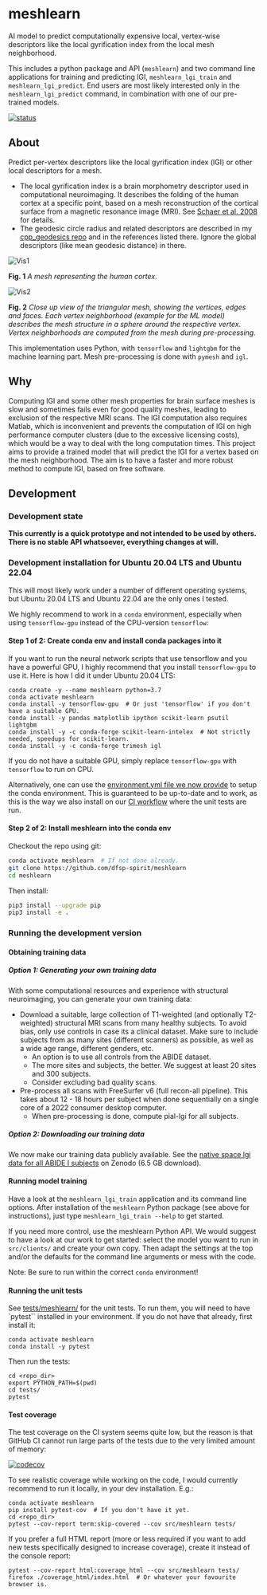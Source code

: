 # meshlearn
AI model to predict computationally expensive local, vertex-wise descriptors like the local gyrification index from the local mesh neighborhood.

This includes a python package and API (`meshlearn`) and two command line applications for training and predicting lGI, `meshlearn_lgi_train` and `meshlearn_lgi_predict`. End users are most likely interested only in the `meshlearn_lgi_predict` command, in combination with one of our pre-trained models.

[![status](https://github.com/dfsp-spirit/meshlearn/actions/workflows/cov_test_workflow.yml/badge.svg)](https://github.com/dfsp-spirit/meshlearn/actions)



## About

Predict per-vertex descriptors like the local gyrification index (lGI) or other local descriptors for a mesh.

* The local gyrification index is a brain morphometry descriptor used in computational neuroimaging. It describes the folding of the human cortex at a specific point, based on a mesh reconstruction of the cortical surface from a magnetic resonance image (MRI). See [Schaer et al. 2008](https://doi.org/10.1109/TMI.2007.903576) for details.
* The geodesic circle radius and related descriptors are described in my [cpp_geodesics repo](https://github.com/dfsp-spirit/cpp_geodesics) and in the references listed there. Ignore the global descriptors (like mean geodesic distance) in there.


![Vis1](./web/brain_mesh_full.jpg?raw=true "Brain mesh, white surface.")

**Fig. 1** *A mesh representing the human cortex.*

![Vis2](./web/brain_mesh_vertices.jpg?raw=true "Brain mesh, zoomed view that shows the mesh structure.")

**Fig. 2** *Close up view of the triangular mesh, showing the vertices, edges and faces. Each vertex neighborhood (example for the ML model) describes the mesh structure in a sphere around the respective vertex. Vertex neighborhoods are computed from the mesh during pre-processing.*

This implementation uses Python, with `tensorflow` and `lightgbm` for the machine learning part. Mesh pre-processing is done with `pymesh` and `igl`.

## Why

Computing lGI and some other mesh properties for brain surface meshes is slow and sometimes fails even for good quality meshes, leading to exclusion of the respective MRI scans. The lGI computation also requires Matlab, which is inconvenient and prevents the computation of lGI on high performance computer clusters (due to the excessive licensing costs), which would be a way to deal with the long computation times. This project aims to provide a trained model that will predict the lGI for a vertex based on the mesh neighborhood. The aim is to have a faster and more robust method to compute lGI, based on free software.

## Development

### Development state

**This currently is a quick prototype and not intended to be used by others. There is no stable API whatsoever, everything changes at will.**

### Development installation for Ubuntu 20.04 LTS and Ubuntu 22.04

This will most likely work under a number of different operating systems, but Ubuntu 20.04 LTS and Ubuntu 22.04 are the only ones I tested.

We highly recommend to work in a `conda` environment, especially when using `tensorflow-gpu` instead of the CPU-version `tensorflow`:


#### Step 1 of 2: Create conda env and install conda packages into it

If you want to run the neural network scripts that use tensorflow and you have a powerful GPU, I highly recommend that you install `tensorflow-gpu` to use it. Here is how I did it under Ubuntu 20.04 LTS:

```shell
conda create -y --name meshlearn python=3.7
conda activate meshlearn
conda install -y tensorflow-gpu  # Or just 'tensorflow' if you don't have a suitable GPU.
conda install -y pandas matplotlib ipython scikit-learn psutil lightgbm
conda install -y -c conda-forge scikit-learn-intelex  # Not strictly needed, speedups for scikit-learn.
conda install -y -c conda-forge trimesh igl
```

If you do not have a suitable GPU, simply replace `tensorflow-gpu` with `tensorflow` to run on CPU.

Alternatively, one can use the [environment.yml file we now provide](./environment.yml) to setup the conda environment. This is guaranteed to be up-to-date and to work, as this is the way we also install on our [CI workflow](.github/workflows/cov_test_workflow.yml) where the unit tests are run.



#### Step 2 of 2: Install meshlearn into the conda env ####

Checkout the repo using git:

```bash
conda activate meshlearn  # If not done already.
git clone https://github.com/dfsp-spirit/meshlearn
cd meshlearn
```

Then install:

```bash
pip3 install --upgrade pip
pip3 install -e .
```

### Running the development version


#### Obtaining training data

##### Option 1: Generating your own training data

With some computational resources and experience with structural neuroimaging, you can generate your own training data:

* Download a suitable, large collection of T1-weighted (and optionally T2-weighted) structural MRI scans from many healthy subjects. To avoid bias, only use controls in case its a clinical dataset. Make sure to include subjects from as many sites (different scanners) as possible, as well as a wide age range, different genders, etc.
     - An option is to use all controls from the ABIDE dataset.
     - The more sites and subjects, the better. We suggest at least 20 sites and 300 subjects.
     - Consider excluding bad quality scans.
* Pre-process all scans with FreeSurfer v6 (full recon-all pipeline). This takes about 12 - 18 hours per subject when done sequentially on a single core of a 2022 consumer desktop computer.
     - When pre-processing is done, compute pial-lgi for all subjects.

##### Option 2: Downloading our training data

We now make our training data publicly available. See the [native space lgi data for all ABIDE I subjects](https://doi.org/10.5281/zenodo.7132610) on Zenodo (6.5 GB download).


#### Running model training

Have a look at the `meshlearn_lgi_train` application and its command line options. After installation of the `meshlearn` Python package (see above for instructions), just type `meshlearn_lgi_train --help` to get started.

If you need more control, use the meshlearn Python API. We would suggest to have a look at our work to get started: select the model you want to run in `src/clients/` and create your own copy. Then adapt the settings at the top and/or the defaults for the command line arguments or mess with the code.

Note: Be sure to run within the correct `conda` environment!


#### Running the unit tests

See [tests/meshlearn/](./tests/meshlearn/) for the unit tests. To run them, you will need to have `pytest`` installed in your environment. If you do not have that already, first install it:

```shell
conda activate meshlearn
conda install -y pytest
```
Then run the tests:

```shell
cd <repo_dir>
export PYTHON_PATH=$(pwd)
cd tests/
pytest
```

#### Test coverage

The test coverage on the CI system seems quite low, but the reason is that GitHub CI cannot run large parts of the tests due to the very limited amount of memory:

[![codecov](https://codecov.io/github/dfsp-spirit/meshlearn/branch/main/graph/badge.svg?token=IX2WWVM0WV)](https://codecov.io/github/dfsp-spirit/meshlearn)

To see realistic coverage while working on the code, I would currently recommend to run it locally, in your dev installation. E.g.:

```shell
conda activate meshlearn
pip install pytest-cov  # If you don't have it yet.
cd <repo_dir>
pytest --cov-report term:skip-covered --cov src/meshlearn tests/
```

If you prefer a full HTML report (more or less required if you want to add new tests specifically designed to increase coverage), create it instead of the console report:

```shell
pytest --cov-report html:coverage_html --cov src/meshlearn tests/
firefox ./coverage_html/index.html  # Or whatever your favourite browser is.
```

